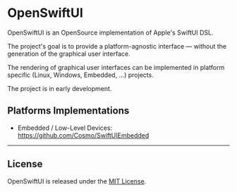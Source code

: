 # OpenSwiftUI

OpenSwiftUI is an OpenSource implementation of Apple's SwiftUI DSL.

The project's goal is to provide a platform-agnostic interface — without the generation of the graphical user interface.

The rendering of graphical user interfaces can be implemented in platform specific (Linux, Windows, Embedded, …) projects.

The project is in early development.

## Platforms Implementations

* Embedded / Low-Level Devices: https://github.com/Cosmo/SwiftUIEmbedded



---

## License

OpenSwiftUI is released under the [MIT License](http://www.opensource.org/licenses/MIT).
